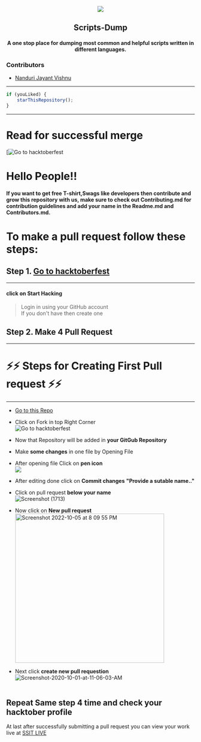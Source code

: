 <p align="center">
    <img src="https://technologyandsociety.org/wp-content/uploads/Logo-Color-1.jpg" />
    <h2 align="center">Scripts-Dump</h2>
    <h4 align="center">A one stop place for dumping most common and helpful scripts written in different languages.</h4>
</p>

### Contributors

- [ Nanduri Jayant Vishnu ](https://github.com/nandurijv)




---

```javascript
if (youLiked) {
	starThisRepository();
}
```

---

# Read for successful merge

[![Go to hacktoberfest](https://blog.tooljet.com/content/images/2022/09/Screenshot-2022-09-27-at-08.03.21.png) <br/>
# Hello People!!  <br/>
#### If you want to get free **T-shirt,Swags** like **developers** then contribute and grow this repository with us, make sure to check out Contributing.md for contribution guidelines and add your name in the Readme.md and Contributors.md.  <br/>
# To make a pull request follow these steps: <br/>
## Step 1. [Go to hacktoberfest](https://hacktoberfest.digitalocean.com) <br/>
---
#### click on **Start Hacking**  <br/>
>   Login in using your GitHub account <br/> 
>   If you don't have then create one <br/>
## Step 2. Make **4 Pull Request** <br/>
___
# ⚡⚡ Steps for Creating First Pull request ⚡⚡ <br/>
---
* [Go to this Repo](https://github.com/DPrinceKumar/HacktoberFest2020.git) <br/>
* Click on Fork in top Right Corner <br/>
![Go to hacktoberfest](https://github-images.s3.amazonaws.com/help/bootcamp/Bootcamp-Fork.png) <br/>
* Now that Repository will be added in **your GitGub Repository** <br/>
* Make **some changes** in one file by Opening File <br/>
* After opening file Click on **pen icon**  <br/>
![](https://docs.github.com/assets/images/help/repository/edit-file-edit-button.png) <br/>
* After editing done click on **Commit changes** **"Provide a sutable name.."** <br/>
* Click on pull request **below your name**  <br/>
![Screenshot (1713)](https://user-images.githubusercontent.com/91542376/193469378-dbe58d81-66da-4b6c-8fab-a0453453f7cf.png)


* Now click on **New pull request**   <br/>
<img width="398" alt="Screenshot 2022-10-05 at 8 09 55 PM" src="https://user-images.githubusercontent.com/76738417/194088678-6a577853-ed52-4118-9504-492493223b93.png"><br/>
* Next click **create new pull requestion**  <br/>
<img src="https://i.ibb.co/DVjgKQG/Screenshot-2020-10-01-at-11-06-03-AM.png" alt="Screenshot-2020-10-01-at-11-06-03-AM" border="0"></a>  <br/>
  <br/>
## Repeat Same step 4 time and check your hacktober profile  <br/>
At last after successfully submitting a pull request you can view your work live at <a href="https://games.ieeessitvit.tech/">SSIT LIVE </a>

